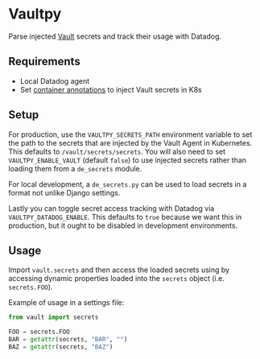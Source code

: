 # Vaultpy
Parse injected [Vault](https://www.vaultproject.io/) secrets and track their usage with Datadog.

## Requirements
- Local Datadog agent
- Set [container annotations](https://www.vaultproject.io/docs/platform/k8s/injector/annotations) to inject Vault secrets in K8s

## Setup
For production, use the `VAULTPY_SECRETS_PATH` environment variable to set the path to the secrets that are injected by the Vault Agent in Kubernetes. This defaults to `/vault/secrets/secrets`. You will also need to set `VAULTPY_ENABLE_VAULT` (default `false`) to use injected secrets rather than loading them from a `de_secrets` module.

For local development, a `de_secrets.py` can be used to load secrets in a format not unlike Django settings.

Lastly you can toggle secret access tracking with Datadog via `VAULTPY_DATADOG_ENABLE`. This defaults to `true` because we want this in production, but it ought to be disabled in development environments.

## Usage
Import `vault.secrets` and then access the loaded secrets using by accessing dynamic properties loaded into the `secrets` object (i.e. `secrets.FOO`).

Example of usage in a settings file:
```python
from vault import secrets

FOO = secrets.FOO
BAR = getattr(secrets, "BAR", "")
BAZ = getattr(secrets, "BAZ")
```
